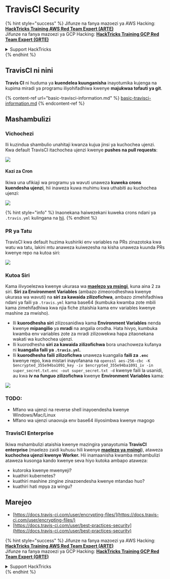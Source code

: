 # TravisCI Security

{% hint style="success" %}
Jifunze na fanya mazoezi ya AWS Hacking:<img src="/.gitbook/assets/image.png" alt="" data-size="line">[**HackTricks Training AWS Red Team Expert (ARTE)**](https://training.hacktricks.xyz/courses/arte)<img src="/.gitbook/assets/image.png" alt="" data-size="line">\
Jifunze na fanya mazoezi ya GCP Hacking: <img src="/.gitbook/assets/image (2).png" alt="" data-size="line">[**HackTricks Training GCP Red Team Expert (GRTE)**<img src="/.gitbook/assets/image (2).png" alt="" data-size="line">](https://training.hacktricks.xyz/courses/grte)

<details>

<summary>Support HackTricks</summary>

* Angalia [**mipango ya usajili**](https://github.com/sponsors/carlospolop)!
* **Jiunge na** 💬 [**kikundi cha Discord**](https://discord.gg/hRep4RUj7f) au [**kikundi cha telegram**](https://t.me/peass) au **tufuate** kwenye **Twitter** 🐦 [**@hacktricks\_live**](https://twitter.com/hacktricks\_live)**.**
* **Shiriki mbinu za udukuzi kwa kuwasilisha PRs kwenye** [**HackTricks**](https://github.com/carlospolop/hacktricks) na [**HackTricks Cloud**](https://github.com/carlospolop/hacktricks-cloud) repos za github.

</details>
{% endhint %}

## TravisCI ni nini

**Travis CI** ni huduma ya **kuendelea kuunganisha** inayotumika kujenga na kupima miradi ya programu iliyohifadhiwa kwenye **majukwaa tofauti ya git**.

{% content-ref url="basic-travisci-information.md" %}
[basic-travisci-information.md](basic-travisci-information.md)
{% endcontent-ref %}

## Mashambulizi

### Vichochezi

Ili kuzindua shambulio unahitaji kwanza kujua jinsi ya kuchochea ujenzi. Kwa default TravisCI itachochea ujenzi kwenye **pushes na pull requests**:

![](<../../.gitbook/assets/image (145).png>)

#### Kazi za Cron

Ikiwa una ufikiaji wa programu ya wavuti unaweza **kuweka crons kuendesha ujenzi**, hii inaweza kuwa muhimu kwa uthabiti au kuchochea ujenzi:

![](<../../.gitbook/assets/image (243).png>)

{% hint style="info" %}
Inaonekana haiwezekani kuweka crons ndani ya `.travis.yml` kulingana na [hii](https://github.com/travis-ci/travis-ci/issues/9162).
{% endhint %}

### PR ya Tatu

TravisCI kwa default huzima kushiriki env variables na PRs zinazotoka kwa watu wa tatu, lakini mtu anaweza kuiwezesha na kisha unaweza kuunda PRs kwenye repo na kutoa siri:

![](<../../.gitbook/assets/image (208).png>)

### Kutoa Siri

Kama ilivyoelezwa kwenye ukurasa wa [**maelezo ya msingi**](basic-travisci-information.md), kuna aina 2 za siri. **Siri za Environment Variables** (ambazo zimeorodheshwa kwenye ukurasa wa wavuti) na **siri za kawaida zilizofichwa**, ambazo zimehifadhiwa ndani ya faili ya `.travis.yml` kama base64 (kumbuka kwamba zote mbili kama zimehifadhiwa kwa njia fiche zitaishia kama env variables kwenye mashine za mwisho).

* Ili **kuorodhesha siri** zilizosanidiwa kama **Environment Variables** nenda kwenye **mipangilio** ya **mradi** na angalia orodha. Hata hivyo, kumbuka kwamba env variables zote za mradi zilizowekwa hapa zitaonekana wakati wa kuchochea ujenzi.
* Ili kuorodhesha **siri za kawaida zilizofichwa** bora unachoweza kufanya ni **kuangalia faili ya `.travis.yml`**.
* Ili **kuorodhesha faili zilizofichwa** unaweza kuangalia **faili za `.enc`** kwenye repo, kwa mistari inayofanana na `openssl aes-256-cbc -K $encrypted_355e94ba1091_key -iv $encrypted_355e94ba1091_iv -in super_secret.txt.enc -out super_secret.txt -d` kwenye faili la usanidi, au kwa **iv na funguo zilizofichwa** kwenye **Environment Variables** kama:

![](<../../.gitbook/assets/image (81).png>)

### TODO:

* Mfano wa ujenzi na reverse shell inayoendesha kwenye Windows/Mac/Linux
* Mfano wa ujenzi unaovuja env base64 iliyosimbwa kwenye magogo

### TravisCI Enterprise

Ikiwa mshambulizi ataishia kwenye mazingira yanayotumia **TravisCI enterprise** (maelezo zaidi kuhusu hili kwenye [**maelezo ya msingi**](basic-travisci-information.md#travisci-enterprise)), ataweza **kuchochea ujenzi kwenye Worker.** Hii inamaanisha kwamba mshambulizi ataweza kusonga kando kwenye seva hiyo kutoka ambapo ataweza:

* kutoroka kwenye mwenyeji?
* kuathiri kubernetes?
* kuathiri mashine zingine zinazoendesha kwenye mtandao huo?
* kuathiri hati mpya za wingu?

## Marejeo

* [https://docs.travis-ci.com/user/encrypting-files/](https://docs.travis-ci.com/user/encrypting-files/)
* [https://docs.travis-ci.com/user/best-practices-security](https://docs.travis-ci.com/user/best-practices-security)

{% hint style="success" %}
Jifunze na fanya mazoezi ya AWS Hacking:<img src="/.gitbook/assets/image.png" alt="" data-size="line">[**HackTricks Training AWS Red Team Expert (ARTE)**](https://training.hacktricks.xyz/courses/arte)<img src="/.gitbook/assets/image.png" alt="" data-size="line">\
Jifunze na fanya mazoezi ya GCP Hacking: <img src="/.gitbook/assets/image (2).png" alt="" data-size="line">[**HackTricks Training GCP Red Team Expert (GRTE)**<img src="/.gitbook/assets/image (2).png" alt="" data-size="line">](https://training.hacktricks.xyz/courses/grte)

<details>

<summary>Support HackTricks</summary>

* Angalia [**mipango ya usajili**](https://github.com/sponsors/carlospolop)!
* **Jiunge na** 💬 [**kikundi cha Discord**](https://discord.gg/hRep4RUj7f) au [**kikundi cha telegram**](https://t.me/peass) au **tufuate** kwenye **Twitter** 🐦 [**@hacktricks\_live**](https://twitter.com/hacktricks\_live)**.**
* **Shiriki mbinu za udukuzi kwa kuwasilisha PRs kwenye** [**HackTricks**](https://github.com/carlospolop/hacktricks) na [**HackTricks Cloud**](https://github.com/carlospolop/hacktricks-cloud) repos za github.

</details>
{% endhint %}
